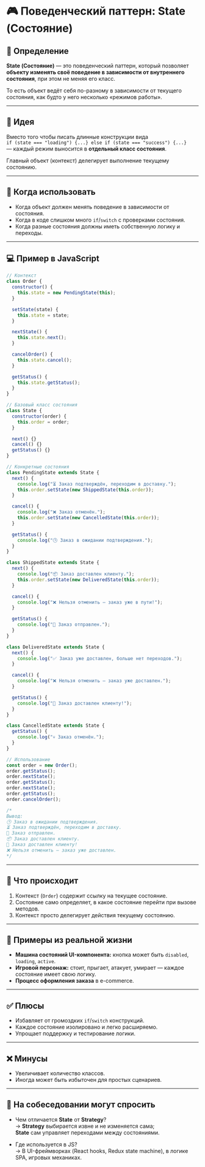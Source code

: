 # 🎮 Поведенческий паттерн: State (Состояние)

## 📌 Определение
**State (Состояние)** — это поведенческий паттерн, который позволяет **объекту изменять своё поведение в зависимости от внутреннего состояния**, при этом не меняя его класс.

То есть объект ведёт себя по-разному в зависимости от текущего состояния, как будто у него несколько «режимов работы».

---

## 🎯 Идея
Вместо того чтобы писать длинные конструкции вида  
`if (state === "loading") {...} else if (state === "success") {...}`  
— каждый режим выносится в **отдельный класс состояния**.

Главный объект (контекст) делегирует выполнение текущему состоянию.

---

## 🧩 Когда использовать
- Когда объект должен менять поведение в зависимости от состояния.  
- Когда в коде слишком много `if`/`switch` с проверками состояния.  
- Когда разные состояния должны иметь собственную логику и переходы.

---

## 💻 Пример в JavaScript

```js
// Контекст
class Order {
  constructor() {
    this.state = new PendingState(this);
  }

  setState(state) {
    this.state = state;
  }

  nextState() {
    this.state.next();
  }

  cancelOrder() {
    this.state.cancel();
  }

  getStatus() {
    this.state.getStatus();
  }
}

// Базовый класс состояния
class State {
  constructor(order) {
    this.order = order;
  }

  next() {}
  cancel() {}
  getStatus() {}
}

// Конкретные состояния
class PendingState extends State {
  next() {
    console.log("⏳ Заказ подтверждён, переходим в доставку.");
    this.order.setState(new ShippedState(this.order));
  }

  cancel() {
    console.log("❌ Заказ отменён.");
    this.order.setState(new CancelledState(this.order));
  }

  getStatus() {
    console.log("🕒 Заказ в ожидании подтверждения.");
  }
}

class ShippedState extends State {
  next() {
    console.log("📦 Заказ доставлен клиенту.");
    this.order.setState(new DeliveredState(this.order));
  }

  cancel() {
    console.log("❌ Нельзя отменить — заказ уже в пути!");
  }

  getStatus() {
    console.log("🚚 Заказ отправлен.");
  }
}

class DeliveredState extends State {
  next() {
    console.log("✅ Заказ уже доставлен, больше нет переходов.");
  }

  cancel() {
    console.log("❌ Нельзя отменить — заказ уже доставлен.");
  }

  getStatus() {
    console.log("🎉 Заказ доставлен клиенту!");
  }
}

class CancelledState extends State {
  getStatus() {
    console.log("💀 Заказ отменён.");
  }
}

// Использование
const order = new Order();
order.getStatus();
order.nextState();
order.getStatus();
order.nextState();
order.getStatus();
order.cancelOrder();

/*
Вывод:
🕒 Заказ в ожидании подтверждения.
⏳ Заказ подтверждён, переходим в доставку.
🚚 Заказ отправлен.
📦 Заказ доставлен клиенту.
🎉 Заказ доставлен клиенту!
❌ Нельзя отменить — заказ уже доставлен.
*/
```

---

## 🧠 Что происходит
1. Контекст (`Order`) содержит ссылку на текущее состояние.  
2. Состояние само определяет, в какое состояние перейти при вызове методов.  
3. Контекст просто делегирует действия текущему состоянию.  

---

## 💬 Примеры из реальной жизни
- **Машина состояний UI-компонента:** кнопка может быть `disabled`, `loading`, `active`.  
- **Игровой персонаж:** стоит, прыгает, атакует, умирает — каждое состояние имеет свою логику.  
- **Процесс оформления заказа** в e-commerce.  

---

## ✅ Плюсы
- Избавляет от громоздких `if`/`switch` конструкций.  
- Каждое состояние изолировано и легко расширяемо.  
- Упрощает поддержку и тестирование логики.  

---

## ❌ Минусы
- Увеличивает количество классов.  
- Иногда может быть избыточен для простых сценариев.  

---

## 💬 На собеседовании могут спросить
- Чем отличается **State** от **Strategy**?  
  → **Strategy** выбирается извне и не изменяется сама;  
  **State** сам управляет переходами между состояниями.  

- Где используется в JS?  
  → В UI-фреймворках (React hooks, Redux state machine), в логике SPA, игровых механиках. 